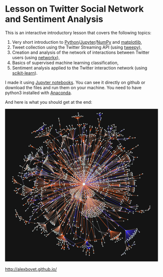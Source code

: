 # Lesson on Twitter Social Network and Sentiment Analysis

This is an interactive introductory lesson that covers the following topics:

1. Very short introduction to [Python](https://www.python.org/)/[Jupyter](http://jupyter.org/)/[NumPy](http://www.numpy.org/) and [matplotlib](https://matplotlib.org/),
2. Tweet collection using the Twitter Streaming API (using [tweepy](http://www.tweepy.org/)),
3. Creation and analysis of the network of interactions between Twitter users (using [networkx](https://networkx.github.io/)),
4. Basics of supervised machine learning classification,
5. Sentiment analysis applied to the Twitter interaction network (using [scikit-learn](http://scikit-learn.org/)).

I made it using [Jupyter notebooks](http://jupyter.org/). You can see it directly on github or download the files and run them on your machine.
You need to have python3 installed with [Anaconda](https://www.continuum.io/downloads).

And here is what you should get at the end:

![Twitter Network](emo_network.png "Twitter Network")

http://alexbovet.github.io/
